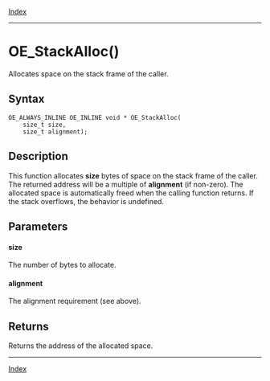[Index](index.md)

---
# OE_StackAlloc()

Allocates space on the stack frame of the caller.

## Syntax

    OE_ALWAYS_INLINE OE_INLINE void * OE_StackAlloc(
        size_t size,
        size_t alignment);
## Description 

This function allocates **size** bytes of space on the stack frame of the caller. The returned address will be a multiple of **alignment** (if non-zero). The allocated space is automatically freed when the calling function returns. If the stack overflows, the behavior is undefined.





## Parameters

#### size

The number of bytes to allocate.


#### alignment

The alignment requirement (see above).


## Returns

Returns the address of the allocated space.


---
[Index](index.md)

